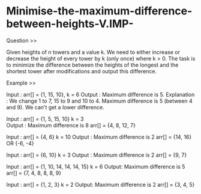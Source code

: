 # Minimise-the-maximum-difference-between-heights-V.IMP-

Question >>

Given heights of n towers and a value k. We need to either increase or decrease the height of every tower by k (only once) where k > 0. 
The task is to minimize the difference between the heights of the longest and the shortest tower after modifications and output this difference.

Example >>

Input  : arr[] = {1, 15, 10}, k = 6
Output :  Maximum difference is 5.
Explanation : We change 1 to 7, 15 to 
9 and 10 to 4. Maximum difference is 5
(between 4 and 9). We can't get a lower
difference.

Input : arr[] = {1, 5, 15, 10} 
        k = 3   
Output : Maximum difference is 8
arr[] = {4, 8, 12, 7}

Input : arr[] = {4, 6} 
        k = 10
Output : Maximum difference is 2
arr[] = {14, 16} OR {-6, -4}

Input : arr[] = {6, 10} 
        k = 3
Output : Maximum difference is 2
arr[] = {9, 7} 

Input : arr[] = {1, 10, 14, 14, 14, 15}
        k = 6 
Output: Maximum difference is 5
arr[] = {7, 4, 8, 8, 8, 9} 

Input : arr[] = {1, 2, 3}
        k = 2 
Output: Maximum difference is 2
arr[] = {3, 4, 5} 
